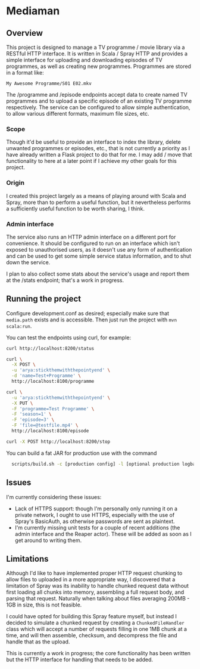 # Mediaman

## Overview

This project is designed to manage a TV programme / movie library via a
RESTful HTTP interface. It is written in Scala / Spray HTTP and provides a
simple interface for uploading and downloading episodes of TV programmes, as
well as creating new programmes. Programmes are stored in a format like:

    My Awesome Programme/S01 E02.mkv


The /programme and /episode endpoints accept data to create named TV programmes
and to upload a specific episode of an existing TV programme respectively. The
service can be configured to allow simple authentication, to allow various
different formats, maximum file sizes, etc.

### Scope

Though it'd be useful to provide an interface to index the library, delete
unwanted programmes or episodes, etc., that is not currently a priority as I
have already written a Flask project to do that for me. I may add / move that
functionality to here at a later point if I achieve my other goals for this
project.


### Origin

I created this project largely as a means of playing around with Scala and
Spray, more than to perform a useful function, but it nevertheless performs
a sufficiently useful function to be worth sharing, I think.


### Admin interface

The service also runs an HTTP admin interface on a different port for
convenience. It should be configured to run on an interface which isn't exposed
to unauthorised users, as it doesn't use any form of authentication and can be
used to get some simple service status information, and to shut down the
service.

I plan to also collect some stats about the service's usage and report them at
the /stats endpoint; that's a work in progress.

## Running the project

Configure development.conf as desired; especially make sure that `media.path`
exists and is accessible. Then just run the project with `mvn scala:run`.

You can test the endpoints using curl, for example:

```bash
curl http://localhost:8200/status

curl \
  -X POST \
  -u 'arya:stickthemwiththepointyend' \
  -d 'name=Test+Programme' \
  http://localhost:8100/programme

curl \
  -u 'arya:stickthemwiththepointyend' \
  -X PUT \
  -F 'programme=Test Programme' \
  -F 'season=1' \
  -F 'episode=3' \
  -F 'file=@testfile.mp4' \
  http://localhost:8100/episode

curl -X POST http://localhost:8200/stop
```

You can build a fat JAR for production use with the command

```bash
  scripts/build.sh -c [production config] -l [optional production logback.xml]
```

## Issues

I'm currently considering these issues:

  * Lack of HTTPS support: though I'm personally only running it on a private
    network, I ought to use HTTPS, especially with the use of Spray's BasicAuth,
    as otherwise passwords are sent as plaintext.
  * I'm currently missing unit tests for a couple of recent additions (the
    admin interface and the Reaper actor). These will be added as soon as I get
    around to writing them.

## Limitations

Although I'd like to have implemented proper HTTP request chunking to allow
files to uploaded in a more appropriate way, I discovered that a limitation of
Spray was its inability to handle chunked request data without first loading all
chunks into memory, assembling a full request body, and parsing that request.
Naturally when talking about files averaging 200MB - 1GB in size, this is not
feasible.

I could have opted for building this Spray feature myself, but instead I decided
to simulate a chunked request by creating a `ChunkedFileHandler` class which
will accept a number of requests filling in one 1MB chunk at a time, and will
then assemble, checksum, and decompress the file and handle that as the upload.

This is currently a work in progress; the core functionality has been written
but the HTTP interface for handling that needs to be added.
